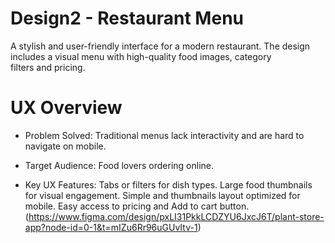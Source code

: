 # Design2 - Restaurant Menu 
 A stylish and user-friendly interface for a modern restaurant. The design includes a visual menu with high-quality food images, category       
 filters and pricing.

# UX Overview 
  - Problem Solved:
   Traditional menus lack interactivity and are hard to navigate on mobile.

  - Target Audience:
   Food lovers ordering online.

  - Key UX Features:
    Tabs or filters for dish types.
    Large food thumbnails for visual engagement.
    Simple and thumbnails layout optimized for mobile.
    Easy access to pricing and Add to cart button.
  (https://www.figma.com/design/pxLI31PkkLCDZYU6JxcJ6T/plant-store-app?node-id=0-1&t=mIZu6Rr96uGUvItv-1)
